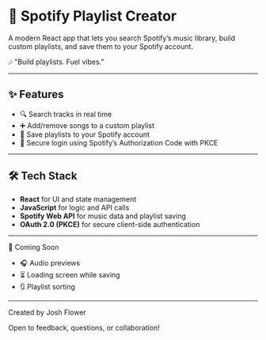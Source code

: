 # 🎵 Spotify Playlist Creator

A modern React app that lets you search Spotify’s music library, build custom playlists, and save them to your Spotify account.

🎶 "Build playlists. Fuel vibes."

---

## ✨ Features

- 🔍 Search tracks in real time  
- ➕ Add/remove songs to a custom playlist  
- 💾 Save playlists to your Spotify account  
- 🔐 Secure login using Spotify’s Authorization Code with PKCE

---

## 🛠️ Tech Stack

- **React** for UI and state management  
- **JavaScript** for logic and API calls  
- **Spotify Web API** for music data and playlist saving  
- **OAuth 2.0 (PKCE)** for secure client-side authentication

---

🔄 Coming Soon

- 🎧 Audio previews
- ⏳ Loading screen while saving
- 🔃 Playlist sorting

---

Created by Josh Flower

Open to feedback, questions, or collaboration!
